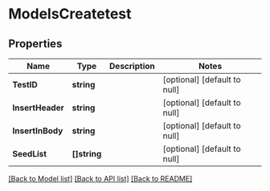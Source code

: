 # ModelsCreatetest

## Properties
Name | Type | Description | Notes
------------ | ------------- | ------------- | -------------
**TestID** | **string** |  | [optional] [default to null]
**InsertHeader** | **string** |  | [optional] [default to null]
**InsertInBody** | **string** |  | [optional] [default to null]
**SeedList** | **[]string** |  | [optional] [default to null]

[[Back to Model list]](../README.md#documentation-for-models) [[Back to API list]](../README.md#documentation-for-api-endpoints) [[Back to README]](../README.md)


